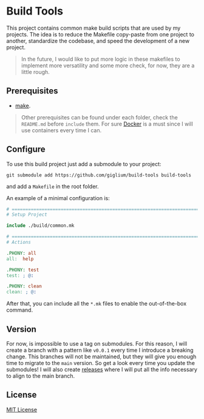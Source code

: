 # Build Tools

This project contains common make build scripts that are used by my projects. The idea is to reduce the Makefile
copy-paste from one project to another, standardize the codebase, and speed the development of a new project.

> In the future, I would like to put more logic in these makefiles to implement more versatility and some more check,
> for now, they are a little rough.

## Prerequisites

* [make](https://www.gnu.org/software/make/).

> Other prerequisites can be found under each folder, check the `README.md` before `include` them. For
> sure [Docker](https://www.docker.com/) is a must since I will use containers every time I can.

## Configure

To use this build project just add a submodule to your project:

```shell
git submodule add https://github.com/giglium/build-tools build-tools
```

and add a `Makefile` in the root folder.

An example of a minimal configuration is:

```makefile
# ====================================================================================
# Setup Project

include ./build/common.mk

# ====================================================================================
# Actions

.PHONY: all
all:  help

.PHONY: test
test: ; @:

.PHONY: clean
clean: ; @:
```

After that, you can include all the `*.mk` files to enable the out-of-the-box command.

## Version

For now, is impossible to use a tag on submodules. For this reason, I will create a branch with a pattern like `v0.0.1`
every time I introduce a breaking change. This branches will not be maintained, but they will give you enough time to
migrate to the `main` version. So get a look every time you update the submodules! I will also
create [releases](https://github.com/Giglium/build-tools/releases) where I will put all the info necessary to align to
the main branch.

## License

[MIT License](https://opensource.org/licenses/MIT)
